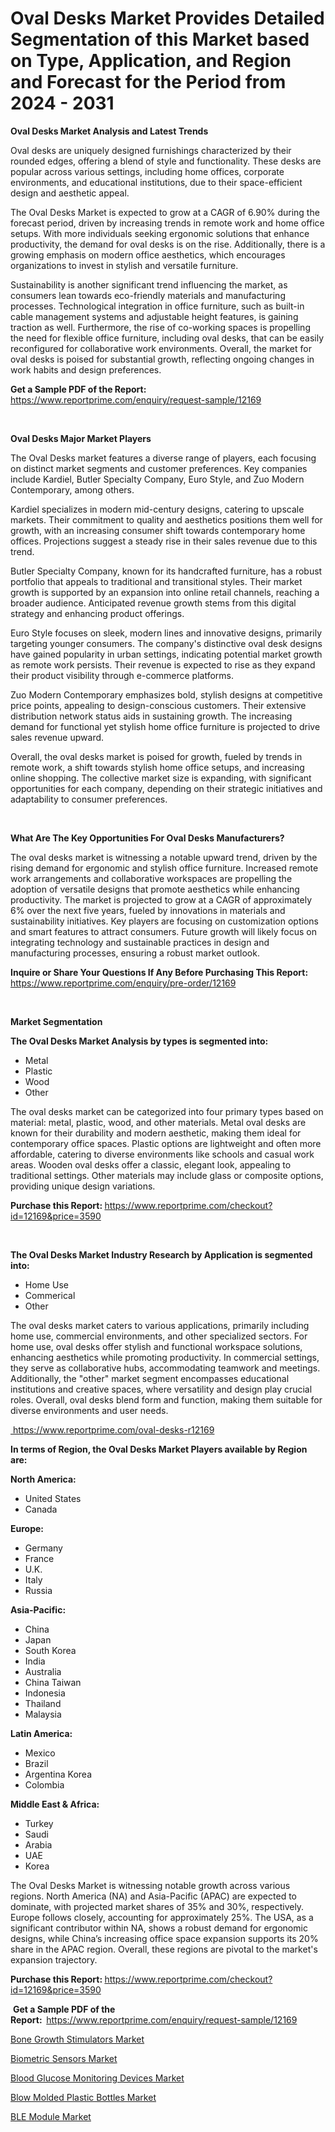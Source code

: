 <p><h1>Oval Desks Market Provides Detailed Segmentation of this Market based on Type, Application, and Region and Forecast for the Period from 2024 - 2031</h1></p><p><strong>Oval Desks Market Analysis and Latest Trends</strong></p>
<p><p>Oval desks are uniquely designed furnishings characterized by their rounded edges, offering a blend of style and functionality. These desks are popular across various settings, including home offices, corporate environments, and educational institutions, due to their space-efficient design and aesthetic appeal.</p><p>The Oval Desks Market is expected to grow at a CAGR of 6.90% during the forecast period, driven by increasing trends in remote work and home office setups. With more individuals seeking ergonomic solutions that enhance productivity, the demand for oval desks is on the rise. Additionally, there is a growing emphasis on modern office aesthetics, which encourages organizations to invest in stylish and versatile furniture.</p><p>Sustainability is another significant trend influencing the market, as consumers lean towards eco-friendly materials and manufacturing processes. Technological integration in office furniture, such as built-in cable management systems and adjustable height features, is gaining traction as well. Furthermore, the rise of co-working spaces is propelling the need for flexible office furniture, including oval desks, that can be easily reconfigured for collaborative work environments. Overall, the market for oval desks is poised for substantial growth, reflecting ongoing changes in work habits and design preferences.</p></p>
<p><strong>Get a Sample PDF of the Report:&nbsp;</strong> <a href="https://www.reportprime.com/enquiry/request-sample/12169?utm_campaign=2012&utm_medium=2&utm_source=Github&utm_content=ia&utm_term=24122024&utm_id=oval-desks">https://www.reportprime.com/enquiry/request-sample/12169</a></p>
<p>&nbsp;</p>
<p><strong>Oval Desks Major Market Players</strong></p>
<p><p>The Oval Desks market features a diverse range of players, each focusing on distinct market segments and customer preferences. Key companies include Kardiel, Butler Specialty Company, Euro Style, and Zuo Modern Contemporary, among others.</p><p>Kardiel specializes in modern mid-century designs, catering to upscale markets. Their commitment to quality and aesthetics positions them well for growth, with an increasing consumer shift towards contemporary home offices. Projections suggest a steady rise in their sales revenue due to this trend.</p><p>Butler Specialty Company, known for its handcrafted furniture, has a robust portfolio that appeals to traditional and transitional styles. Their market growth is supported by an expansion into online retail channels, reaching a broader audience. Anticipated revenue growth stems from this digital strategy and enhancing product offerings.</p><p>Euro Style focuses on sleek, modern lines and innovative designs, primarily targeting younger consumers. The company's distinctive oval desk designs have gained popularity in urban settings, indicating potential market growth as remote work persists. Their revenue is expected to rise as they expand their product visibility through e-commerce platforms.</p><p>Zuo Modern Contemporary emphasizes bold, stylish designs at competitive price points, appealing to design-conscious customers. Their extensive distribution network status aids in sustaining growth. The increasing demand for functional yet stylish home office furniture is projected to drive sales revenue upward.</p><p>Overall, the oval desks market is poised for growth, fueled by trends in remote work, a shift towards stylish home office setups, and increasing online shopping. The collective market size is expanding, with significant opportunities for each company, depending on their strategic initiatives and adaptability to consumer preferences.</p></p>
<p>&nbsp;</p>
<p><strong>What Are The Key Opportunities For Oval Desks Manufacturers?</strong></p>
<p><p>The oval desks market is witnessing a notable upward trend, driven by the rising demand for ergonomic and stylish office furniture. Increased remote work arrangements and collaborative workspaces are propelling the adoption of versatile designs that promote aesthetics while enhancing productivity. The market is projected to grow at a CAGR of approximately 6% over the next five years, fueled by innovations in materials and sustainability initiatives. Key players are focusing on customization options and smart features to attract consumers. Future growth will likely focus on integrating technology and sustainable practices in design and manufacturing processes, ensuring a robust market outlook.</p></p>
<p><strong>Inquire or Share Your Questions If Any Before Purchasing This Report:</strong> <a href="https://www.reportprime.com/enquiry/pre-order/12169?utm_campaign=2012&utm_medium=2&utm_source=Github&utm_content=ia&utm_term=24122024&utm_id=oval-desks">https://www.reportprime.com/enquiry/pre-order/12169</a></p>
<p>&nbsp;</p>
<p><strong>Market Segmentation</strong></p>
<p><strong>The Oval Desks Market Analysis by types is segmented into:</strong></p>
<p><ul><li>Metal</li><li>Plastic</li><li>Wood</li><li>Other</li></ul></p>
<p><p>The oval desks market can be categorized into four primary types based on material: metal, plastic, wood, and other materials. Metal oval desks are known for their durability and modern aesthetic, making them ideal for contemporary office spaces. Plastic options are lightweight and often more affordable, catering to diverse environments like schools and casual work areas. Wooden oval desks offer a classic, elegant look, appealing to traditional settings. Other materials may include glass or composite options, providing unique design variations.</p></p>
<p><strong>Purchase this Report:&nbsp;</strong><a href="https://www.reportprime.com/checkout?id=12169&price=3590&utm_campaign=2012&utm_medium=2&utm_source=Github&utm_content=ia&utm_term=24122024&utm_id=oval-desks">https://www.reportprime.com/checkout?id=12169&price=3590</a></p>
<p>&nbsp;</p>
<p><strong>The Oval Desks Market Industry Research by Application is segmented into:</strong></p>
<p><ul><li>Home Use</li><li>Commerical</li><li>Other</li></ul></p>
<p><p>The oval desks market caters to various applications, primarily including home use, commercial environments, and other specialized sectors. For home use, oval desks offer stylish and functional workspace solutions, enhancing aesthetics while promoting productivity. In commercial settings, they serve as collaborative hubs, accommodating teamwork and meetings. Additionally, the "other" market segment encompasses educational institutions and creative spaces, where versatility and design play crucial roles. Overall, oval desks blend form and function, making them suitable for diverse environments and user needs.</p></p>
<p><a href="https://www.reportprime.com/oval-desks-r12169?utm_campaign=2012&utm_medium=2&utm_source=Github&utm_content=ia&utm_term=24122024&utm_id=oval-desks">&nbsp;https://www.reportprime.com/oval-desks-r12169</a></p>
<p><strong>In terms of Region, the Oval Desks Market Players available by Region are:</strong></p>
<p>
    <p> <strong> North America: </strong>
        <ul>
            <li>United States</li>
            <li>Canada</li>
        </ul>
        </p> 
    <p> <strong> Europe: </strong>
        <ul>
            <li>Germany</li>
            <li>France</li>
            <li>U.K.</li>
            <li>Italy</li>
            <li>Russia</li>
        </ul>
        </p> 
    <p> <strong> Asia-Pacific: </strong>
        <ul>
            <li>China</li>
            <li>Japan</li>
            <li>South Korea</li>
            <li>India</li>
            <li>Australia</li>
            <li>China Taiwan</li>
            <li>Indonesia</li>
            <li>Thailand</li>
            <li>Malaysia</li>
        </ul>
        </p> 
    <p> <strong> Latin America: </strong>
        <ul>
            <li>Mexico</li>
            <li>Brazil</li>
            <li>Argentina Korea</li>
            <li>Colombia</li>
        </ul>
        </p> 
    <p> <strong> Middle East & Africa: </strong>
        <ul>
            <li>Turkey</li>
            <li>Saudi</li>
            <li>Arabia</li>
            <li>UAE</li>
            <li>Korea</li>
        </ul>
    </p>
    </p>
<p><p>The Oval Desks Market is witnessing notable growth across various regions. North America (NA) and Asia-Pacific (APAC) are expected to dominate, with projected market shares of 35% and 30%, respectively. Europe follows closely, accounting for approximately 25%. The USA, as a significant contributor within NA, shows a robust demand for ergonomic designs, while China’s increasing office space expansion supports its 20% share in the APAC region. Overall, these regions are pivotal to the market's expansion trajectory.</p></p>
<p><strong>Purchase this Report: </strong><a href="https://www.reportprime.com/checkout?id=12169&price=3590&utm_campaign=2012&utm_medium=2&utm_source=Github&utm_content=ia&utm_term=24122024&utm_id=oval-desks">https://www.reportprime.com/checkout?id=12169&price=3590</a></p>
<p>&nbsp;<strong>Get a Sample PDF of the Report:&nbsp;&nbsp;</strong><a href="https://www.reportprime.com/enquiry/request-sample/12169?utm_campaign=2012&utm_medium=2&utm_source=Github&utm_content=ia&utm_term=24122024&utm_id=oval-desks">https://www.reportprime.com/enquiry/request-sample/12169</a></p>
<p><strong></strong></p>
<p><p><a href="https://www.linkedin.com/pulse/comprehensive-analysis-bone-growth-stimulators-market-e7z2f?utm_campaign=2012&utm_medium=2&utm_source=Github&utm_content=ia&utm_term=24122024&utm_id=oval-desks">Bone Growth Stimulators Market</a></p><p><a href="https://www.linkedin.com/pulse/biometric-sensors-market-forecasted-considering-factors-like-sy28f?utm_campaign=2012&utm_medium=2&utm_source=Github&utm_content=ia&utm_term=24122024&utm_id=oval-desks">Biometric Sensors Market</a></p><p><a href="https://www.linkedin.com/pulse/global-blood-glucose-monitoring-devices-market-trends-applications-wxaif?utm_campaign=2012&utm_medium=2&utm_source=Github&utm_content=ia&utm_term=24122024&utm_id=oval-desks">Blood Glucose Monitoring Devices Market</a></p><p><a href="https://www.linkedin.com/pulse/f-my-mkt-intel-xkfif?utm_campaign=2012&utm_medium=2&utm_source=Github&utm_content=ia&utm_term=24122024&utm_id=oval-desks">Blow Molded Plastic Bottles Market</a></p><p><a href="https://www.linkedin.com/pulse/astudy-onthe-global-ble-module-market-includinginformation-woc4e?utm_campaign=2012&utm_medium=2&utm_source=Github&utm_content=ia&utm_term=24122024&utm_id=oval-desks">BLE Module Market</a></p></p>